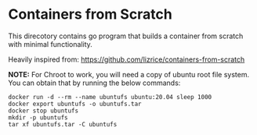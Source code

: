 # Containers from Scratch

This direcotory contains go program that builds a container from scratch with
minimal functionality.

Heavily inspired from: https://github.com/lizrice/containers-from-scratch

**NOTE:** For Chroot to work, you will need a copy of ubuntu root file system.
You can obtain that by running the below commands:

```
docker run -d --rm --name ubuntufs ubuntu:20.04 sleep 1000
docker export ubuntufs -o ubuntufs.tar
docker stop ubuntufs
mkdir -p ubuntufs
tar xf ubuntufs.tar -C ubuntufs
```